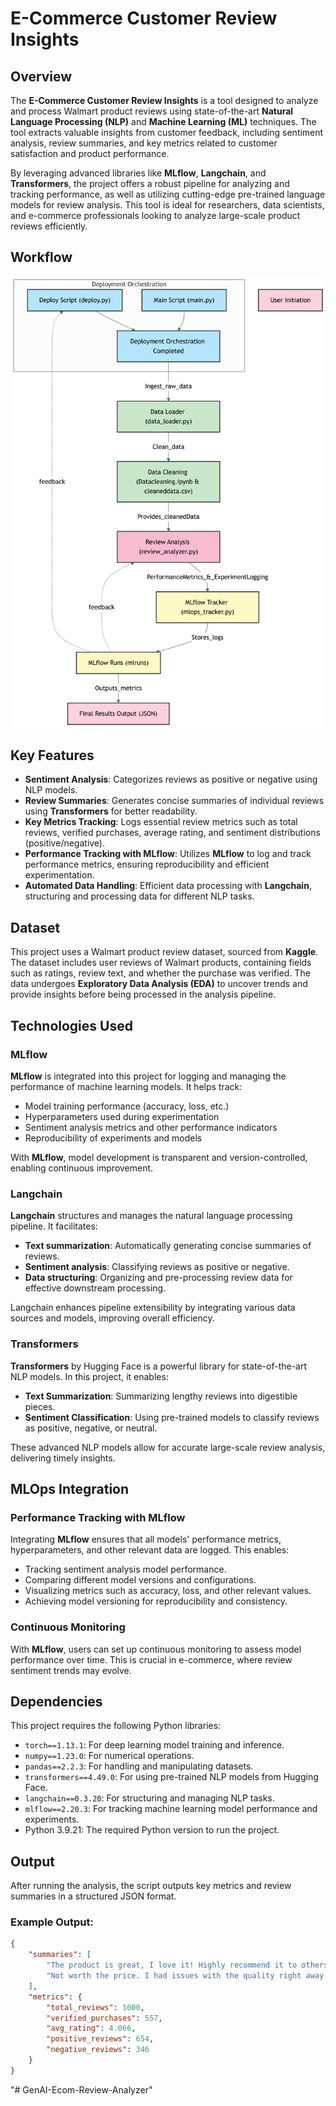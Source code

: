 # E-Commerce Customer Review Insights

## Overview
The **E-Commerce Customer Review Insights** is a tool designed to analyze and process Walmart product reviews using state-of-the-art **Natural Language Processing (NLP)** and **Machine Learning (ML)** techniques. The tool extracts valuable insights from customer feedback, including sentiment analysis, review summaries, and key metrics related to customer satisfaction and product performance.

By leveraging advanced libraries like **MLflow**, **Langchain**, and **Transformers**, the project offers a robust pipeline for analyzing and tracking performance, as well as utilizing cutting-edge pre-trained language models for review analysis. This tool is ideal for researchers, data scientists, and e-commerce professionals looking to analyze large-scale product reviews efficiently.

## Workflow
![Alt Text](Review_Analyzer_block.png)

## Key Features
- **Sentiment Analysis**: Categorizes reviews as positive or negative using NLP models.
- **Review Summaries**: Generates concise summaries of individual reviews using **Transformers** for better readability.
- **Key Metrics Tracking**: Logs essential review metrics such as total reviews, verified purchases, average rating, and sentiment distributions (positive/negative).
- **Performance Tracking with MLflow**: Utilizes **MLflow** to log and track performance metrics, ensuring reproducibility and efficient experimentation.
- **Automated Data Handling**: Efficient data processing with **Langchain**, structuring and processing data for different NLP tasks.

## Dataset
This project uses a Walmart product review dataset, sourced from **Kaggle**. The dataset includes user reviews of Walmart products, containing fields such as ratings, review text, and whether the purchase was verified. The data undergoes **Exploratory Data Analysis (EDA)** to uncover trends and provide insights before being processed in the analysis pipeline.

## Technologies Used
### MLflow
**MLflow** is integrated into this project for logging and managing the performance of machine learning models. It helps track:
- Model training performance (accuracy, loss, etc.)
- Hyperparameters used during experimentation
- Sentiment analysis metrics and other performance indicators
- Reproducibility of experiments and models

With **MLflow**, model development is transparent and version-controlled, enabling continuous improvement.

### Langchain
**Langchain** structures and manages the natural language processing pipeline. It facilitates:
- **Text summarization**: Automatically generating concise summaries of reviews.
- **Sentiment analysis**: Classifying reviews as positive or negative.
- **Data structuring**: Organizing and pre-processing review data for effective downstream processing.

Langchain enhances pipeline extensibility by integrating various data sources and models, improving overall efficiency.

### Transformers
**Transformers** by Hugging Face is a powerful library for state-of-the-art NLP models. In this project, it enables:
- **Text Summarization**: Summarizing lengthy reviews into digestible pieces.
- **Sentiment Classification**: Using pre-trained models to classify reviews as positive, negative, or neutral.

These advanced NLP models allow for accurate large-scale review analysis, delivering timely insights.

## MLOps Integration
### Performance Tracking with MLflow
Integrating **MLflow** ensures that all models' performance metrics, hyperparameters, and other relevant data are logged. This enables:
- Tracking sentiment analysis model performance.
- Comparing different model versions and configurations.
- Visualizing metrics such as accuracy, loss, and other relevant values.
- Achieving model versioning for reproducibility and consistency.

### Continuous Monitoring
With **MLflow**, users can set up continuous monitoring to assess model performance over time. This is crucial in e-commerce, where review sentiment trends may evolve.

## Dependencies
This project requires the following Python libraries:
- `torch==1.13.1`: For deep learning model training and inference.
- `numpy==1.23.0`: For numerical operations.
- `pandas==2.2.3`: For handling and manipulating datasets.
- `transformers==4.49.0`: For using pre-trained NLP models from Hugging Face.
- `langchain==0.3.20`: For structuring and managing NLP tasks.
- `mlflow==2.20.3`: For tracking machine learning model performance and experiments.
- Python 3.9.21: The required Python version to run the project.

## Output
After running the analysis, the script outputs key metrics and review summaries in a structured JSON format.

### Example Output:
```json
{
    "summaries": [
        "The product is great, I love it! Highly recommend it to others.",
        "Not worth the price. I had issues with the quality right away."
    ],
    "metrics": {
        "total_reviews": 1000,
        "verified_purchases": 557,
        "avg_rating": 4.066,
        "positive_reviews": 654,
        "negative_reviews": 346
    }
}
```

"# GenAI-Ecom-Review-Analyzer" 
